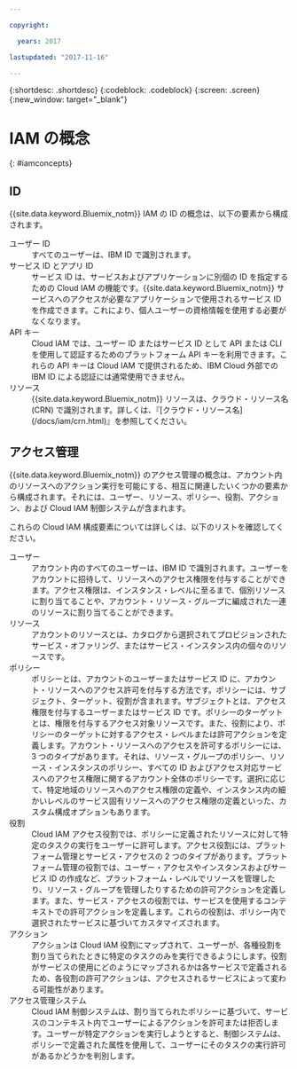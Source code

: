 ```yaml
---

copyright:

  years: 2017

lastupdated: "2017-11-16"

---
```


{:shortdesc: .shortdesc}
{:codeblock: .codeblock}
{:screen: .screen}
{:new_window: target="_blank"}

# IAM の概念
{: #iamconcepts}

## ID

{{site.data.keyword.Bluemix_notm}} IAM の ID の概念は、以下の要素から構成されます。

<dl>
<dt>ユーザー ID</dt>
<dd>すべてのユーザーは、IBM ID で識別されます。</dd>
<dt>サービス ID とアプリ ID</dt>
<dd>サービス ID は、サービスおよびアプリケーションに別個の ID を指定するための Cloud IAM の機能です。{{site.data.keyword.Bluemix_notm}} サービスへのアクセスが必要なアプリケーションで使用されるサービス ID を作成できます。これにより、個人ユーザーの資格情報を使用する必要がなくなります。</dd>
<dt>API キー</dt>
<dd>Cloud IAM では、ユーザー ID またはサービス ID として API または CLI を使用して認証するためのプラットフォーム API キーを利用できます。これらの API キーは Cloud IAM で提供されるため、IBM Cloud 外部での IBM ID による認証には通常使用できません。</dd>
<dt>リソース</dt>
<dd>{{site.data.keyword.Bluemix_notm}} リソースは、クラウド・リソース名 (CRN) で識別されます。詳しくは、『[クラウド・リソース名](/docs/iam/crn.html)』を参照してください。</dd>
</dl>

## アクセス管理

{{site.data.keyword.Bluemix_notm}} のアクセス管理の概念は、アカウント内のリソースへのアクション実行を可能にする、相互に関連したいくつかの要素から構成されます。それには、ユーザー、リソース、ポリシー、役割、アクション、および Cloud IAM 制御システムが含まれます。 

これらの Cloud IAM 構成要素については詳しくは、以下のリストを確認してください。

<dl>
<dt>ユーザー</dt>
<dd>アカウント内のすべてのユーザーは、IBM ID で識別されます。ユーザーをアカウントに招待して、リソースへのアクセス権限を付与することができます。アクセス権限は、インスタンス・レベルに至るまで、個別リソースに割り当てることや、アカウント・リソース・グループに編成された一連のリソースに割り当てることができます。</dd>
<dt>リソース</dt>
<dd>アカウントのリソースとは、カタログから選択されてプロビジョンされたサービス・オファリング、またはサービス・インスタンス内の個々のリソースです。</dd>
<dt>ポリシー</dt>
<dd>ポリシーとは、アカウントのユーザーまたはサービス ID に、アカウント・リソースへのアクセス許可を付与する方法です。ポリシーには、サブジェクト、ターゲット、役割が含まれます。サブジェクトとは、アクセス権限を付与するユーザーまたはサービス ID です。ポリシーのターゲットとは、権限を付与するアクセス対象リソースです。また、役割により、ポリシーのターゲットに対するアクセス・レベルまたは許可アクションを定義します。アカウント・リソースへのアクセスを許可するポリシーには、3 つのタイプがあります。それは、リソース・グループのポリシー、リソース・インスタンスのポリシー、すべての ID およびアクセス対応サービスへのアクセス権限に関するアカウント全体のポリシーです。選択に応じて、特定地域のリソースへのアクセス権限の定義や、インスタンス内の細かいレベルのサービス固有リソースへのアクセス権限の定義といった、カスタム構成オプションもあります。</dd>
<dt>役割</dt>
<dd>Cloud IAM アクセス役割では、ポリシーに定義されたリソースに対して特定のタスクの実行をユーザーに許可します。アクセス役割には、プラットフォーム管理とサービス・アクセスの 2 つのタイプがあります。プラットフォーム管理の役割では、ユーザー・アクセスやインスタンスおよびサービス ID の作成など、プラットフォーム・レベルでリソースを管理したり、リソース・グループを管理したりするための許可アクションを定義します。また、サービス・アクセスの役割では、サービスを使用するコンテキストでの許可アクションを定義します。これらの役割は、ポリシー内で選択されたサービスに基づいてカスタマイズされます。</dd>
<dt>アクション</dt>
<dd>アクションは Cloud IAM 役割にマップされて、ユーザーが、各種役割を割り当てられたときに特定のタスクのみを実行できるようにします。役割がサービスの使用にどのようにマップされるかは各サービスで定義されるため、各役割の許可アクションは、アクセスされるサービスによって変わる可能性があります。</dd>
<dt>アクセス管理システム</dt>
<dd>Cloud IAM 制御システムは、割り当てられたポリシーに基づいて、サービスのコンテキスト内でユーザーによるアクションを許可または拒否します。ユーザーが特定アクションを実行しようとすると、制御システムは、ポリシーで定義された属性を使用して、ユーザーにそのタスクの実行許可があるかどうかを判別します。</dd>
</dl>






